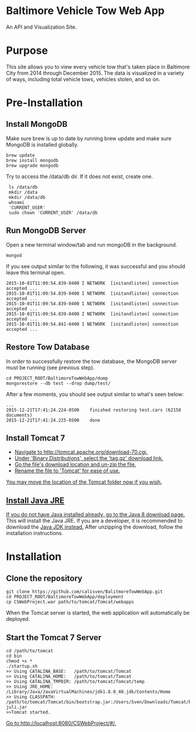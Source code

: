 <a><h1><span class="octicon octicon-link"></span></a>Baltimore Vehicle Tow Web App</h1>

<p>An API and Visualization Site.</p>

<h1><a id="user-content-purpose" class="anchor" href="#purpose" aria-hidden="true"><span class="octicon octicon-link"></span></a>Purpose</h1>

<p>This site allows you to view every vehicle tow that's taken place in 
	   Baltimore City from 2014 through December 2015. The data is visualized
	   in a variety of ways, including total vehicle tows, vehicles stolen, and so on.</p>

<h1><a id="user-content-pre-installation" class="anchor" href="#pre-installation" aria-hidden="true"><span class="octicon octicon-link"></span></a>Pre-Installation</h1>

<h2> Install MongoDB</h2>
<p>Make sure brew is up to date by running brew update and make sure  MongoDB is installed globally.</p>

<pre lang="unix"><code>brew update
brew install mongodb
brew upgrade mongodb
</code></pre>

<p>Try to access the /data/db dir. If it does not exist, create one.</p>

<pre lang="unix"><code> ls /data/db
 mkdir /data 
 mkdir /data/db
 whoami
 'CURRENT_USER'
 sudo chown 'CURRENT_USER' /data/db
</code></pre>

<h2> Run MongoDB Server</h2>

<p>Open a new terminal window/tab and run mongoDB in the background.</p>

<pre lang="unix"><code>mongod
</code></pre>

<p>If you see output similar to the following, it was successful and you should leave this terminal open.</p>

<pre lang="unix"><code>2015-10-01T11:09:54.839-0400 I NETWORK  [initandlisten] connection accepted ...
2015-10-01T11:09:54.839-0400 I NETWORK  [initandlisten] connection accepted ...
2015-10-01T11:09:54.839-0400 I NETWORK  [initandlisten] connection accepted ...
2015-10-01T11:09:54.839-0400 I NETWORK  [initandlisten] connection accepted ...
2015-10-01T11:09:54.841-0400 I NETWORK  [initandlisten] connection accepted ...
</code></pre>

<h2> Restore Tow Database</h2>
<p> In order to successfully restore the tow database, the MongoDB server must be running (see previous step).</p>
<pre lang="unix"><code>cd PROJECT_ROOT/BaltimoreTowWebApp/dump 
mongorestore --db test --drop dump/test/
</pre></code>

<p> After a few moments, you should see output similar to what's seen below:</p>

<pre lang="unix"><code>...
2015-12-21T17:41:24.224-0500	finished restoring test.cars (62158 documents)
2015-12-21T17:41:24.225-0500	done
</pre></code>

<h2> Install Tomcat 7</h2>
<ul>
<a href="http://tomcat.apache.org/download-70.cgi"><p> 
<li>Navigate to http://tomcat.apache.org/download-70.cgi.</li>
<li>Under 'Binary Distributions', select the 'tag.gz' download link.</li>
<li>Go the file's download location and un-zip the file.</li>
<li>Rename the file to 'Tomcat' for ease of use.</li>
</ul>
<p> You may move the location of the Tomcat folder now if you wish.</p>

<h2> Install Java JRE </h2>
<p>If you do not have Java installed already, go to <a href="http://www.oracle.com/technetwork/java/javase/downloads/jre8-downloads-2133155.html">the Java 8 download page.</a> This will install the Java JRE. If you are a developer, it is recommended to download the <a href="http://www.oracle.com/technetwork/java/javase/downloads/jdk8-downloads-2133151.html" >Java JDK instead.</a> After unzipping the download, follow the installation instructions.</p>

<h1>Installation</h1>

<h2>Clone the repository </h2>

<pre lang="unix"><code>git clone https://github.com/calisven/BalitmoreTowWebApp.git
cd PROJECT_ROOT/BaltimoreTowWebApp/deployment
cp CSWebProject.war path/to/tomcat/Tomcat/webapps
</code></pre>

<p> When the Tomcat server is started, the web application will automatically be deployed.</p>

<h2> Start the Tomcat 7 Server</h2>

<pre lang="unix"><code>cd /path/to/tomcat
cd bin
chmod +x *
./startup.sh 
>> Using CATALINA_BASE:   /path/to/tomcat/Tomcat
>> Using CATALINA_HOME:   /path/to/tomcat/Tomcat
>> Using CATALINA_TMPDIR: /path/to/tomcat/Tomcat/temp
>> Using JRE_HOME: /Library/Java/JavaVirtualMachines/jdk1.8.0_40.jdk/Contents/Home
>> Using CLASSPATH:       /path/to/tomcat/Tomcat/bin/bootstrap.jar:/Users/Sven/Downloads/Tomcat/bin/tomcat-juli.jar
>>Tomcat started.
</code></pre>

<a href="http://localhost:8080/CSWebProject/#/"> <p>Go to http://localhost:8080/CSWebProject/#/.</p></a>
